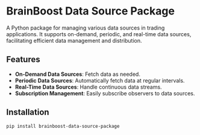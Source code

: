 # BrainBoost Data Source Package

A Python package for managing various data sources in trading applications. It supports on-demand, periodic, and real-time data sources, facilitating efficient data management and distribution.

## Features

- **On-Demand Data Sources**: Fetch data as needed.
- **Periodic Data Sources**: Automatically fetch data at regular intervals.
- **Real-Time Data Sources**: Handle continuous data streams.
- **Subscription Management**: Easily subscribe observers to data sources.

## Installation

```bash
pip install brainboost-data-source-package
